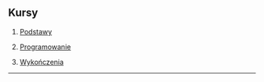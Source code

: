 ## Kursy

1. [Podstawy](podstawy.md)

2. [Programowanie]()

3. [Wykończenia]()

-------------------
